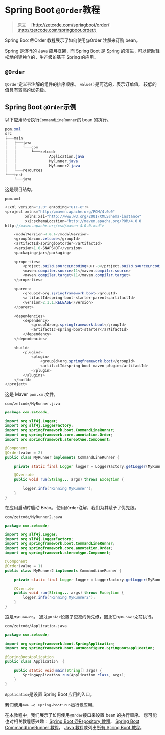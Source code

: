 # Spring Boot `@Order`教程

> 原文： [http://zetcode.com/springboot/order/](http://zetcode.com/springboot/order/)

Spring Boot @Order 教程展示了如何使用@Order 注解来订购 bean。

Spring 是流行的 Java 应用框架，而 Spring Boot 是 Spring 的演进，可以帮助轻松地创建独立的，生产级的基于 Spring 的应用。

## `@Order`

`@Order`定义带注解的组件的排序顺序。 `value()`是可选的，表示订单值。 较低的值具有较高的优先级。

## Spring Boot `@Order`示例

以下应用命令执行`CommandLineRunner`的 bean 的执行。

```java
pom.xml
src
├───main
│   ├───java
│   │   └───com
│   │       └───zetcode
│   │               Application.java
│   │               MyRunner.java
│   │               MyRunner2.java
│   └───resources
└───test
    └───java

```

这是项目结构。

`pom.xml`

```java
<?xml version="1.0" encoding="UTF-8"?>
<project xmlns="http://maven.apache.org/POM/4.0.0"
         xmlns:xsi="http://www.w3.org/2001/XMLSchema-instance"
         xsi:schemaLocation="http://maven.apache.org/POM/4.0.0
http://maven.apache.org/xsd/maven-4.0.0.xsd">

    <modelVersion>4.0.0</modelVersion>
    <groupId>com.zetcode</groupId>
    <artifactId>springbootorder</artifactId>
    <version>1.0-SNAPSHOT</version>
    <packaging>jar</packaging>

    <properties>
        <project.build.sourceEncoding>UTF-8</project.build.sourceEncoding>
        <maven.compiler.source>11</maven.compiler.source>
        <maven.compiler.target>11</maven.compiler.target>
    </properties>

    <parent>
        <groupId>org.springframework.boot</groupId>
        <artifactId>spring-boot-starter-parent</artifactId>
        <version>2.1.1.RELEASE</version>
    </parent>

    <dependencies>
        <dependency>
            <groupId>org.springframework.boot</groupId>
            <artifactId>spring-boot-starter</artifactId>
        </dependency>
    </dependencies>

    <build>
        <plugins>
            <plugin>
                <groupId>org.springframework.boot</groupId>
                <artifactId>spring-boot-maven-plugin</artifactId>
            </plugin>
        </plugins>
    </build>
</project>

```

这是 Maven `pom.xml`文件。

`com/zetcode/MyRunner.java`

```java
package com.zetcode;

import org.slf4j.Logger;
import org.slf4j.LoggerFactory;
import org.springframework.boot.CommandLineRunner;
import org.springframework.core.annotation.Order;
import org.springframework.stereotype.Component;

@Component
@Order(value = 2)
public class MyRunner implements CommandLineRunner {

    private static final Logger logger = LoggerFactory.getLogger(MyRunner.class);

    @Override
    public void run(String... args) throws Exception {

        logger.info("Running MyRunner");
    }
}

```

在应用启动时启动 Bean。 使用`@Order`注解，我们为其赋予了优先级。

`com/zetcode/MyRunner2.java`

```java
package com.zetcode;

import org.slf4j.Logger;
import org.slf4j.LoggerFactory;
import org.springframework.boot.CommandLineRunner;
import org.springframework.core.annotation.Order;
import org.springframework.stereotype.Component;

@Component
@Order(value = 1)
public class MyRunner2 implements CommandLineRunner {

    private static final Logger logger = LoggerFactory.getLogger(MyRunner.class);

    @Override
    public void run(String... args) throws Exception {
        logger.info("Running MyRunner2");
    }
}

```

这是`MyRunner2`。 通过`@Order`设置了更高的优先级，因此在`MyRunner`之前执行。

`com/zetcode/Application.java`

```java
package com.zetcode;

import org.springframework.boot.SpringApplication;
import org.springframework.boot.autoconfigure.SpringBootApplication;

@SpringBootApplication
public class Application  {

    public static void main(String[] args) {
        SpringApplication.run(Application.class, args);
    }
}

```

`Application`是设置 Spring Boot 应用的入口。

我们使用`mvn -q spring-boot:run`运行该应用。

在本教程中，我们展示了如何使用`@Order`接口来设置 bean 的执行顺序。 您可能也对相关教程感兴趣： [Spring Boot @Repository 教程](/springboot/repository/)， [Spring Boot CommandLineRunner 教程](/springboot/commandlinerunner/)， [Java 教程](/lang/java/)或列出[所有 Spring Boot 教程](/all/#springboot)。